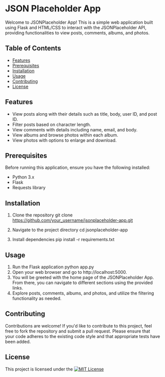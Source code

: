 # JSON Placeholder App
Welcome to JSONPlaceholder App! This is a simple web application built using Flask and HTML/CSS to interact with the JSONPlaceholder API, providing functionalities to view posts, comments, albums, and photos.

## Table of Contents
- [Features](#features)
- [Prerequisites](#prerequisites)
- [Installation](#installation)
- [Usage](#usage)
- [Contributing](#contributing)
- [License](#license)

## Features
- View posts along with their details such as title, body, user ID, and post ID.
- Filter posts based on character length.
- View comments with details including name, email, and body.
- View albums and browse photos within each album.
- View photos with options to enlarge and download.

## Prerequisites
Before running this application, ensure you have the following installed:
- Python 3.x
- Flask
- Requests library

## Installation
1. Clone the repository
   git clone https://github.com/your_username/jsonplaceholder-app.git
   
2. Navigate to the project directory
   cd jsonplaceholder-app
   
3. Install dependencies
   pip install -r requirements.txt

## Usage
1. Run the Flask application
   python app.py
2. Open your web browser and go to http://localhost:5000.
3. You will be greeted with the home page of the JSONPlaceholder App. From there, you can navigate to different sections using the provided links.
4. Explore posts, comments, albums, and photos, and utilize the filtering functionality as needed.

## Contributing
Contributions are welcome! If you'd like to contribute to this project, feel free to fork the repository and submit a pull request. Please ensure that your code adheres to the existing code style and that appropriate tests have been added.

## License
This project is licensed under the <a href="https://opensource.org/licenses/MIT">
  <img src="https://img.shields.io/badge/License-MIT-blue.svg" alt="MIT License">
</a>
